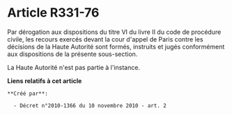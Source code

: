 # Article R331-76

Par dérogation aux dispositions du titre VI du livre II du code de procédure civile, les recours exercés devant la cour
d'appel de Paris contre les décisions de la Haute Autorité sont formés, instruits et jugés conformément aux dispositions de
la présente sous-section. 

La Haute Autorité n'est pas partie à l'instance.

**Liens relatifs à cet article**

	**Créé par**:

	  - Décret n°2010-1366 du 10 novembre 2010 - art. 2
